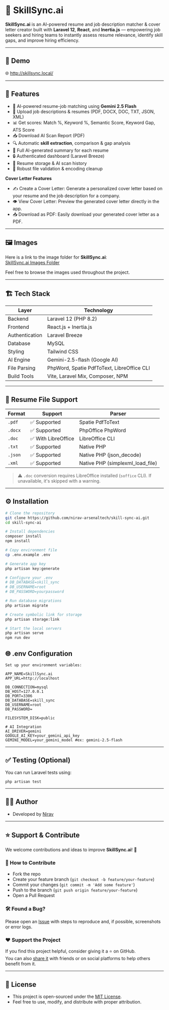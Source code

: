 # 🚀 SkillSync.ai

**SkillSync.ai** is an AI-powered resume and job description matcher & cover letter creator built with **Laravel 12**, **React**, and **Inertia.js** — empowering job seekers and hiring teams to instantly assess resume relevance, identify skill gaps, and improve hiring efficiency.

---

## 🔗  Demo

🌐 http://skillsync.local/

---

## 🧠 Features

- 🤖 AI-powered resume-job matching using **Gemini 2.5 Flash**
- 📄 Upload job descriptions & resumes (PDF, DOCX, DOC, TXT, JSON, XML)
- 📊 Get scores: Match %, Keyword %, Semantic Score, Keyword Gap, ATS Score
- 📥 Download AI Scan Report (PDF)
- 🔍 Automatic **skill extraction**, comparison & gap analysis
- 💬 Full AI-generated summary for each resume
- 🔒 Authenticated dashboard (Laravel Breeze)
- 💾 Resume storage & AI scan history
- 🧼 Robust file validation & encoding cleanup

**Cover Letter Features**

- ✍️ Create a Cover Letter: Generate a personalized cover letter based on your resume and the job description for a company.
- 👁️ View Cover Letter: Preview the generated cover letter directly in the app.
- 📥 Download as PDF: Easily download your generated cover letter as a PDF.
---

## 🖼️ Images

Here is a link to the image folder for **SkillSync.ai**:  
[SkillSync.ai Images Folder](https://www.awesomescreenshot.com/s/folder/F09GL1dNx8/b872f6e38329e66255ce1601b159d9fa)

Feel free to browse the images used throughout the project.

---
## 🏗️ Tech Stack

| Layer        | Technology                      |
|--------------|----------------------------------|
| Backend      | Laravel 12 (PHP 8.2)             |
| Frontend     | React.js + Inertia.js            |
| Authentication | Laravel Breeze               |
| Database     | MySQL                            |
| Styling      | Tailwind CSS                     |
| AI Engine    | Gemini-2.5-flash (Google AI)     |
| File Parsing | PhpWord, Spatie PdfToText, LibreOffice CLI |
| Build Tools  | Vite, Laravel Mix, Composer, NPM |

---

## 📂 Resume File Support

| Format  | Support              | Parser                        |
|---------|----------------------|-------------------------------|
| `.pdf`  | ✅ Supported          | Spatie PdfToText              |
| `.docx` | ✅ Supported          | PhpOffice PhpWord             |
| `.doc`  | ✅ With LibreOffice   | LibreOffice CLI               |
| `.txt`  | ✅ Supported          | Native PHP                    |
| `.json` | ✅ Supported          | Native PHP (json_decode)      |
| `.xml`  | ✅ Supported          | Native PHP (simplexml_load_file) |

> ⚠️ `.doc` conversion requires LibreOffice installed (`soffice` CLI). If unavailable, it's skipped with a warning.

---

## ⚙️ Installation

```bash
# Clone the repository
git clone https://github.com/nirav-arsenaltech/skill-sync-ai.git
cd skill-sync-ai

# Install dependencies
composer install
npm install

# Copy environment file
cp .env.example .env

# Generate app key
php artisan key:generate

# Configure your .env
# DB_DATABASE=skill_sync
# DB_USERNAME=root
# DB_PASSWORD=yourpassword

# Run database migrations
php artisan migrate

# Create symbolic link for storage
php artisan storage:link

# Start the local servers
php artisan serve
npm run dev
```
## 🌐 .env Configuration

```
Set up your environment variables:

APP_NAME=SkillSync.ai
APP_URL=http://localhost

DB_CONNECTION=mysql
DB_HOST=127.0.0.1
DB_PORT=3306
DB_DATABASE=skill_sync
DB_USERNAME=root
DB_PASSWORD=

FILESYSTEM_DISK=public

# AI Integration
AI_DRIVER=gemini
GOOGLE_AI_KEY=your_gemini_api_key
GEMINI_MODEL=your_gemini_model #ex: gemini-2.5-flash
```

---
## ✅ Testing (Optional)

You can run Laravel tests using:

`php artisan test`

---

## 👨‍💻 Author

- Developed by [Nirav](https://github.com/nirav-arsenaltech)

---

## ⭐ Support & Contribute

We welcome contributions and ideas to improve **SkillSync.ai**! 🚀

### 🤝 How to Contribute

- Fork the repo
- Create your feature branch (`git checkout -b feature/your-feature`)
- Commit your changes (`git commit -m 'Add some feature'`)
- Push to the branch (`git push origin feature/your-feature`)
- Open a Pull Request

### 🛠️ Found a Bug?

Please open an [Issue](https://github.com/nirav-arsenaltech/skill-sync-ai/issues) with steps to reproduce and, if possible, screenshots or error logs.

### ❤️ Support the Project

If you find this project helpful, consider giving it a ⭐ on GitHub.  
You can also [share it](https://github.com/nirav-arsenaltech/skill-sync-ai) with friends or on social platforms to help others benefit from it.

---


## 📄 License

- This project is open-sourced under the [MIT License](LICENSE).
- Feel free to use, modify, and distribute with proper attribution.
